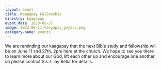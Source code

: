 ```yaml
---
layout: event
title: Kaagapay Fellowship
ministry: kaagapay
event_date: 2023-06-27
image: 2023-06-11-kaagapay_gvyzuc.png
category-name: events
---
```


We are reminding our kaagapay that the next Bible study and fellowship will be on June 11 and 27th, 2pm here at the church. We hope to see you there to learn more about our God, lift each other up and encourage one another, so please contact Sis. Lilay Betia for details. 